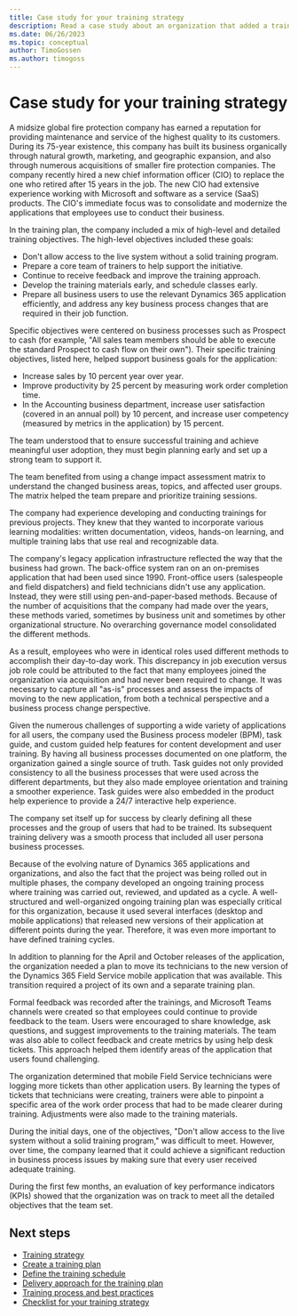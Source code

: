 ```yaml
---
title: Case study for your training strategy
description: Read a case study about an organization that added a training plan to its Dynamics 365 implementation project.
ms.date: 06/26/2023
ms.topic: conceptual
author: TimoGossen
ms.author: timogoss
---
```


# Case study for your training strategy

A midsize global fire protection company has earned a reputation for providing maintenance and service of the highest quality to its customers. During its 75-year existence, this company has built its business organically through natural growth, marketing, and geographic expansion, and also through numerous acquisitions of smaller fire protection companies. The company recently hired a new chief information officer (CIO) to replace the one who retired after 15 years in the job. The new CIO had extensive experience working with Microsoft and software as a service (SaaS) products. The CIO's immediate focus was to consolidate and modernize the applications that employees use to conduct their business.

In the training plan, the company included a mix of high-level and detailed training objectives. The high-level objectives included these goals:

- Don't allow access to the live system without a solid training program.
- Prepare a core team of trainers to help support the initiative.
- Continue to receive feedback and improve the training approach.
- Develop the training materials early, and schedule classes early.
- Prepare all business users to use the relevant Dynamics 365 application efficiently, and address any key business process changes that are required in their job function.

Specific objectives were centered on business processes such as Prospect to cash (for example, "All sales team members should be able to execute the standard Prospect to cash flow on their own"). Their specific training objectives, listed here, helped support business goals for the application:

- Increase sales by 10 percent year over year.
- Improve productivity by 25 percent by measuring work order completion time.
- In the Accounting business department, increase user satisfaction (covered in an annual poll) by 10 percent, and increase user competency (measured by metrics in the application) by 15 percent.

The team understood that to ensure successful training and achieve meaningful user adoption, they must begin planning early and set up a strong team to support it.

The team benefited from using a change impact assessment matrix to understand the changed business areas, topics, and affected user groups. The matrix helped the team prepare and prioritize training sessions.

The company had experience developing and conducting trainings for previous projects. They knew that they wanted to incorporate various learning modalities: written documentation, videos, hands-on learning, and multiple training labs that use real and recognizable data.

The company's legacy application infrastructure reflected the way that the business had grown. The back-office system ran on an on-premises application that had been used since 1990. Front-office users (salespeople and field dispatchers) and field technicians didn't use any application. Instead, they were still using pen-and-paper-based methods. Because of the number of acquisitions that the company had made over the years, these methods varied, sometimes by business unit and sometimes by other organizational structure. No overarching governance model consolidated the different methods.

As a result, employees who were in identical roles used different methods to accomplish their day-to-day work. This discrepancy in job execution versus job role could be attributed to the fact that many employees joined the organization via acquisition and had never been required to change. It was necessary to capture all "as-is" processes and assess the impacts of moving to the new application, from both a technical perspective and a business process change perspective.

Given the numerous challenges of supporting a wide variety of applications for all users, the company used the Business process modeler (BPM), task guide, and custom guided help features for content development and user training. By having all business processes documented on one platform, the organization gained a single source of truth. Task guides not only provided consistency to all the business processes that were used across the different departments, but they also made employee orientation and training a smoother experience. Task guides were also embedded in the product help experience to provide a 24/7 interactive help experience.

The company set itself up for success by clearly defining all these processes and the group of users that had to be trained. Its subsequent training delivery was a smooth process that included all user persona business processes.

Because of the evolving nature of Dynamics 365 applications and organizations, and also the fact that the project was being rolled out in multiple phases, the company developed an ongoing training process where training was carried out, reviewed, and updated as a cycle. A well-structured and well-organized ongoing training plan was especially critical for this organization, because it used several interfaces (desktop and mobile applications) that released new versions of their application at different points during the year. Therefore, it was even more important to have defined training cycles.

In addition to planning for the April and October releases of the application, the organization needed a plan to move its technicians to the new version of the Dynamics 365 Field Service mobile application that was available. This transition required a project of its own and a separate training plan.

Formal feedback was recorded after the trainings, and Microsoft Teams channels were created so that employees could continue to provide feedback to the team. Users were encouraged to share knowledge, ask questions, and suggest improvements to the training materials. The team was also able to collect feedback and create metrics by using help desk tickets. This approach helped them identify areas of the application that users found challenging.

The organization determined that mobile Field Service technicians were logging more tickets than other application users. By learning the types of tickets that technicians were creating, trainers were able to pinpoint a specific area of the work order process that had to be made clearer during training. Adjustments were also made to the training materials.

During the initial days, one of the objectives, "Don't allow access to the live system without a solid training program," was difficult to meet. However, over time, the company learned that it could achieve a significant reduction in business process issues by making sure that every user received adequate training.

During the first few months, an evaluation of key performance indicators (KPIs) showed that the organization was on track to meet all the detailed objectives that the team set.

## Next steps

- [Training strategy](training-strategy.md)
- [Create a training plan](training-strategy-training-plan-scope-and-audience.md)
- [Define the training schedule](training-strategy-training-plan-schedule-and-materials.md)
- [Delivery approach for the training plan](training-strategy-training-plan-delivery-approach.md)
- [Training process and best practices](training-strategy-process-and-best-practices.md)
- [Checklist for your training strategy](training-strategy-checklist.md)
